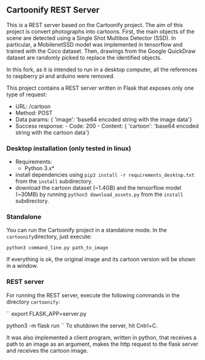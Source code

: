 ## Cartoonify REST Server

This is a REST server based on the Cartoonify project. The aim of this project is convert photographs into cartoons. First, the main objects of the scene are detected  using a Single Shot Multibox Detector (SSD).  In particular, a MobilenetSSD model was implemented in tensorflow and trained with the Coco dataset.  Then, drawings from the Google QuickDraw dataset are randomly picked to replace the identified objects.

In this fork, as it is intended to run in a desktop computer, all the references to raspberry pi and arduino were removed.


This project contains a REST server written in Flask that exposes only one type of request:

- URL:    /cartoon
- Method: POST
- Data params: { 'image': 'base64 encoded string with the image data'}
- Success response: 
	  - Code: 200
	  - Content: { 'cartoon': 'base64 encoded string with the cartoon data'}




### Desktop installation (only tested in linux)

- Requirements:
    * Python 3.x*
- install dependencies using `pip3 install -r requirements_desktop.txt` from the `install` subdirectory.
- download the cartoon dataset (~1.4GB) and the tensorflow model (~30MB) by running `python3 download_assets.py` from the  `install` subdirectory.

### Standalone 
You can run the Cartoonify project in a standalone mode. In the `cartoonify`directory, just execute:

`python3 command_line.py path_to_image `

If everything is ok, the original image and its cartoon version will be shown in a window.

### REST server

For running the REST server, execute the following commands in the directory `cartoonify`:

``
export FLASK_APP=server.py

python3 -m flask run
``
To shutdown the server, hit Cntrl+C.

It was also implemented a client program, written in python, that receives a path to an image as an argument, makes the http request to the flask server and receives the cartoon image. 

